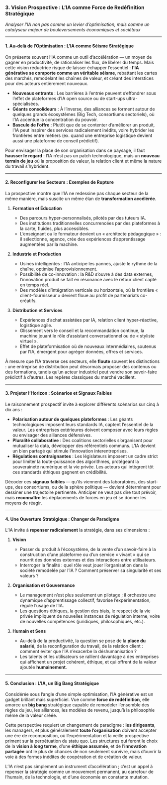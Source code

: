 ### 3. Vision Prospective : L’IA comme Force de Redéfinition Stratégique  
*Analyser l’IA non pas comme un levier d’optimisation, mais comme un catalyseur majeur de bouleversements économiques et sociétaux*

---

#### **1. Au-delà de l’Optimisation : L’IA comme Séisme Stratégique**  
On présente souvent l’IA comme un outil d’accélération — un moyen de gagner en productivité, de rationaliser les flux, de libérer du temps. Mais cette vision réductrice risque de laisser échapper l’essentiel : **l’IA générative se comporte comme un véritable séisme**, rebattant les cartes des marchés, remodelant les chaînes de valeur, et créant des interstices pour des acteurs entièrement nouveaux.  

- **Nouveaux entrants** : Les barrières à l’entrée peuvent s’effondrer sous l’effet de plateformes d’IA open source ou de start-ups ultra-spécialisées.  
- **Géants consolideurs** : À l’inverse, des alliances se forment autour de quelques grands écosystèmes (Big Tech, consortiums sectoriels), où l’IA accentue la concentration du pouvoir.  
- **Bascule de l’offre** : Plutôt que de se contenter d’améliorer un produit, l’IA peut inspirer des services radicalement inédits, voire hybrider les frontières entre métiers (ex. quand une entreprise logistique devient aussi une plateforme de conseil prédictif).

Pour envisager la place de son organisation dans ce paysage, il faut **hausser le regard** : l’IA n’est pas un patch technologique, mais un **nouveau terrain de jeu** où la proposition de valeur, la relation client et même la nature du travail s’hybrident.

---

#### **2. Reconfigurer les Secteurs : Exemples de Rupture**  
La prospective montre que l’IA ne redessine pas chaque secteur de la même manière, mais suscite un même élan de **transformation accélérée**.  

1. **Formation et Éducation**  
   - Des parcours hyper-personnalisés, pilotés par des tuteurs IA.  
   - Des institutions traditionnelles concurrencées par des plateformes à la carte, fluides, plus accessibles.  
   - L’enseignant ou le formateur devient un « architecte pédagogique » : il sélectionne, agence, crée des expériences d’apprentissage augmentées par la machine.

2. **Industrie et Production**  
   - Usines intelligentes : l’IA anticipe les pannes, ajuste le rythme de la chaîne, optimise l’approvisionnement.  
   - Possibilité de co-innovation : la R&D s’ouvre à des data externes, l’innovation produit se fait en résonance avec le retour client capté en temps réel.  
   - Des modèles d’intégration verticale ou horizontale, où la frontière « client–fournisseur » devient floue au profit de partenariats co-créatifs.

3. **Distribution et Services**  
   - Expériences d’achat assistées par IA, relation client hyper-réactive, logistique agile.  
   - Glissement vers le conseil et la recommandation continue, la machine jouant le rôle d’assistant conversationnel ou de « styliste virtuel ».  
   - Effet de plateformisation où de nouveaux intermédiaires, soutenus par l’IA, émergent pour agréger données, offres et services.

À mesure que l’IA traverse ces secteurs, elle **floute** souvent les distinctions : une entreprise de distribution peut désormais proposer des contenus ou des formations, tandis qu’un acteur industriel peut vendre son savoir-faire prédictif à d’autres. Les repères classiques du marché vacillent.

---

#### **3. Projeter l’Horizon : Scénarios et Signaux Faibles**  
Le raisonnement prospectif invite à explorer différents scénarios sur cinq à dix ans :  

- **Polarisation autour de quelques plateformes** : Les géants technologiques imposent leurs standards IA, captent l’essentiel de la valeur. Les entreprises extérieures doivent composer avec leurs règles ou envisager des alliances défensives.  
- **Pluralité collaborative** : Des coalitions sectorielles s’organisent pour mutualiser la data, développer des référentiels communs. L’IA devient un bien partagé qui stimule l’innovation interentreprises.  
- **Régulations contraignantes** : Les législateurs imposent un cadre strict pour limiter la toute-puissance des algorithmes, protégeant la souveraineté numérique et la vie privée. Les acteurs qui intègrent tôt ces standards éthiques gagnent en crédibilité.  

Décoder ces **signaux faibles** — qu’ils viennent des laboratoires, des start-ups, des consortiums, ou de la sphère politique — devient déterminant pour dessiner une trajectoire pertinente. Anticiper ne veut pas dire tout prévoir, mais **reconnaître** les déplacements de forces en jeu et se donner les moyens de réagir.

---

#### **4. Une Ouverture Stratégique : Changer de Paradigme**  
L’IA invite à **repenser radicalement** la stratégie, dans ses dimensions :

1. **Vision**  
   - Passer du produit à l’écosystème, de la vente d’un savoir-faire à la construction d’une plateforme ou d’un service « vivant » qui se nourrit des données externes et des interactions entre utilisateurs.  
   - Interroger la finalité : quel rôle veut jouer l’organisation dans la société remodelée par l’IA ? Comment préserver sa singularité et ses valeurs ?

2. **Organisation et Gouvernance**  
   - Le management n’est plus seulement un pilotage ; il orchestre une dynamique d’apprentissage collectif, favorise l’expérimentation, régule l’usage de l’IA.  
   - Les questions éthiques, la gestion des biais, le respect de la vie privée impliquent de nouvelles instances de régulation interne, voire de nouvelles compétences (juridiques, philosophiques, etc.).

3. **Humain et Sens**  
   - Au-delà de la productivité, la question se pose de la **place du salarié**, de la reconfiguration du travail, de la relation client : comment éviter que l’IA n’exacerbe la déshumanisation ?  
   - Les talents et les utilisateurs se rallient davantage à des entreprises qui affichent un projet cohérent, éthique, et qui offrent de la valeur ajoutée **humainement**.

---

#### **5. Conclusion : L’IA, un Big Bang Stratégique**  
Considérée sous l’angle d’une simple optimisation, l’IA générative est un gadget brillant mais superficiel. Vue comme **force de redéfinition**, elle amorce un **big bang** stratégique capable de remodeler l’ensemble des règles du jeu, les alliances, les modèles de revenu, jusqu’à la philosophie même de la valeur créée.

Cette perspective requiert un changement de paradigme : **les dirigeants**, les managers, et plus généralement **toute l’organisation** doivent accepter une ère de recomposition, où l’expérimentation et la veille prospective priment sur la perpétuation du statu quo. Les structures qui feront le choix de la **vision à long terme**, d’une **éthique assumée**, et de l’**innovation partagée** ont le plus de chances de non seulement survivre, mais d’ouvrir la voie à des formes inédites de coopération et de création de valeur.  

L’IA n’est pas simplement un instrument d’accélération ; c’est un appel à repenser la stratégie comme un mouvement permanent, au carrefour de l’humain, de la technologie, et d’une économie en constante mutation.